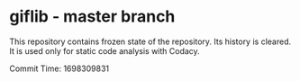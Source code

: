 # giflib - master branch

This repository contains frozen state of the repository.
Its history is cleared. It is used only for static code
analysis with Codacy.

Commit Time: 1698309831